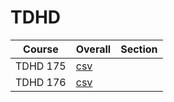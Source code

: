 # TDHD

| Course | Overall | Section |
| ------ | ------- | ------- |
| TDHD 175 | [csv](https://github.com/UCSD-Historical-Enrollment-Data/2024Spring/blob/main/overall/TDHD%20175.csv) |  |
| TDHD 176 | [csv](https://github.com/UCSD-Historical-Enrollment-Data/2024Spring/blob/main/overall/TDHD%20176.csv) |  |
